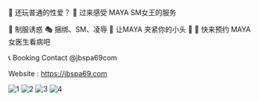 💋 还玩普通的性爱？
🌊 过来感受 MAYA SM女王的服务

🥼 制服诱惑
🎭 捆绑、SM、凌辱
🌭 让MAYA 夹紧你的小头 🌭
💉 快来预约 MAYA 女医生看病吧

📞 Booking Contact @jbspa69com

Website : https://jbspa69.com

![1](https://github.com/Jbescort/jbspa69/assets/136110555/54672293-535b-4616-9f51-1d182b5e38fb)
![2](https://github.com/Jbescort/jbspa69/assets/136110555/749766e3-1c13-4a86-98ca-feac6f11e1c9)
![3](https://github.com/Jbescort/jbspa69/assets/136110555/758b63e2-f900-4420-bcc5-3a689f8b0e60)
![4](https://github.com/Jbescort/jbspa69/assets/136110555/94ca98d9-e084-4731-b832-f5ef4edbfdee)
